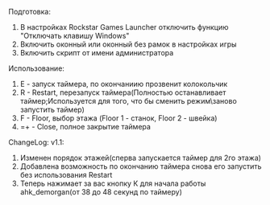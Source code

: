 Подготовка:
1. В настройках Rockstar Games Launcher отключить функцию "Отключать клавишу Windows"
2. Включить оконный или оконный без рамок в настройках игры
3. Включить скрипт от имени администратора

Использование:
1. E - запуск таймера, по окончаниию прозвенит колокольчик
2. R - Restart, перезапуск таймера(Полностью останавливает таймер;Используется для того, что бы сменить режим\заново запустить таймер)
3. F - Floor, выбор этажа (Floor 1 - станок, Floor 2 - швейка)
4. =\+ - Close, полное закрытие таймера

ChangeLog:
v1.1:
1. Изменен порядок этажей(сперва запускается таймер для 2го этажа)
2. Добавлена возможность по окончанию таймера снова его запустить без использования Restart
3. Теперь нажимает за вас кнопку К для начала работы ahk_demorgan(от 38 до 48 секунд по таймеру)

